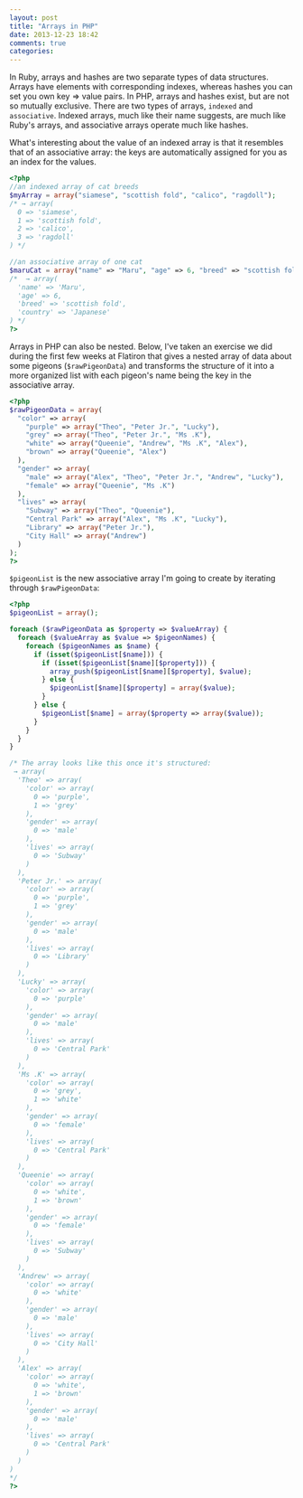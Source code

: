 ```yaml
---
layout: post
title: "Arrays in PHP"
date: 2013-12-23 18:42
comments: true
categories: 
---
```


In Ruby, arrays and hashes are two separate types of data structures. Arrays have elements with corresponding indexes, whereas hashes you can set you own key => value pairs. In PHP, arrays and hashes exist, but are not so mutually exclusive. There are two types of arrays, `indexed` and `associative`. Indexed arrays, much like their name suggests, are much like Ruby's arrays, and associative arrays operate much like hashes.

What's interesting about the value of an indexed array is that it resembles that of an associative array: the keys are automatically assigned for you as an index for the values.

```php
<?php
//an indexed array of cat breeds
$myArray = array("siamese", "scottish fold", "calico", "ragdoll");
/* → array(
  0 => 'siamese',
  1 => 'scottish fold',
  2 => 'calico',
  3 => 'ragdoll'
) */

//an associative array of one cat
$maruCat = array("name" => "Maru", "age" => 6, "breed" => "scottish fold", "country" => "Japanese");
/*  → array(
  'name' => 'Maru',
  'age' => 6,
  'breed' => 'scottish fold',
  'country' => 'Japanese'
) */
?>
```

Arrays in PHP can also be nested. Below, I've taken an exercise we did during the first few weeks at Flatiron that gives a nested array of data about some pigeons (`$rawPigeonData`) and transforms the structure of it into a more organized list with each pigeon's name being the key in the associative array.

```php
<?php
$rawPigeonData = array(
  "color" => array(
    "purple" => array("Theo", "Peter Jr.", "Lucky"),
    "grey" => array("Theo", "Peter Jr.", "Ms .K"),
    "white" => array("Queenie", "Andrew", "Ms .K", "Alex"),
    "brown" => array("Queenie", "Alex")
  ),
  "gender" => array(
    "male" => array("Alex", "Theo", "Peter Jr.", "Andrew", "Lucky"),
    "female" => array("Queenie", "Ms .K")
  ),
  "lives" => array(
    "Subway" => array("Theo", "Queenie"),
    "Central Park" => array("Alex", "Ms .K", "Lucky"),
    "Library" => array("Peter Jr."),
    "City Hall" => array("Andrew")
  )
);
?>
```
`$pigeonList` is the new associative array I'm going to create by iterating through `$rawPigeonData`:

```php
<?php
$pigeonList = array();

foreach ($rawPigeonData as $property => $valueArray) {
  foreach ($valueArray as $value => $pigeonNames) {
    foreach ($pigeonNames as $name) {
      if (isset($pigeonList[$name])) {
        if (isset($pigeonList[$name][$property])) {
          array_push($pigeonList[$name][$property], $value);
        } else {
          $pigeonList[$name][$property] = array($value);
        }
      } else {
        $pigeonList[$name] = array($property => array($value));
      }
    }
  }
}

/* The array looks like this once it's structured:
 → array(
  'Theo' => array(
    'color' => array(
      0 => 'purple',
      1 => 'grey'
    ),
    'gender' => array(
      0 => 'male'
    ),
    'lives' => array(
      0 => 'Subway'
    )
  ),
  'Peter Jr.' => array(
    'color' => array(
      0 => 'purple',
      1 => 'grey'
    ),
    'gender' => array(
      0 => 'male'
    ),
    'lives' => array(
      0 => 'Library'
    )
  ),
  'Lucky' => array(
    'color' => array(
      0 => 'purple'
    ),
    'gender' => array(
      0 => 'male'
    ),
    'lives' => array(
      0 => 'Central Park'
    )
  ),
  'Ms .K' => array(
    'color' => array(
      0 => 'grey',
      1 => 'white'
    ),
    'gender' => array(
      0 => 'female'
    ),
    'lives' => array(
      0 => 'Central Park'
    )
  ),
  'Queenie' => array(
    'color' => array(
      0 => 'white',
      1 => 'brown'
    ),
    'gender' => array(
      0 => 'female'
    ),
    'lives' => array(
      0 => 'Subway'
    )
  ),
  'Andrew' => array(
    'color' => array(
      0 => 'white'
    ),
    'gender' => array(
      0 => 'male'
    ),
    'lives' => array(
      0 => 'City Hall'
    )
  ),
  'Alex' => array(
    'color' => array(
      0 => 'white',
      1 => 'brown'
    ),
    'gender' => array(
      0 => 'male'
    ),
    'lives' => array(
      0 => 'Central Park'
    )
  )
)
*/
?>
```